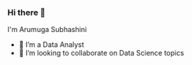### Hi there 👋
I'm Arumuga Subhashini
- 🌱 I’m a Data Analyst
- 👯 I’m looking to collaborate on Data Science topics
<!--
**Arumuga-Subhashini/Arumuga-Subhashini** is a ✨ _special_ ✨ repository because its `README.md` (this file) appears on your GitHub profile.

Here are some ideas to get you started:

- 🔭 I’m currently working on ML projects


- 🤔 I’m looking for help with ...
- 💬 Ask me about ...
- 📫 How to reach me: ...
- 😄 Pronouns: ...
- ⚡ Fun fact: ...
-->
